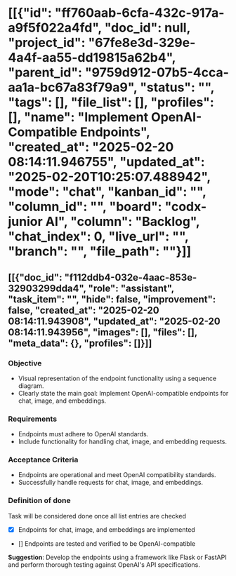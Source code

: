 # [[{"id": "ff760aab-6cfa-432c-917a-a9f5f022a4fd", "doc_id": null, "project_id": "67fe8e3d-329e-4a4f-aa55-dd19815a62b4", "parent_id": "9759d912-07b5-4cca-aa1a-bc67a83f79a9", "status": "", "tags": [], "file_list": [], "profiles": [], "name": "Implement OpenAI-Compatible Endpoints", "created_at": "2025-02-20 08:14:11.946755", "updated_at": "2025-02-20T10:25:07.488942", "mode": "chat", "kanban_id": "", "column_id": "", "board": "codx-junior AI", "column": "Backlog", "chat_index": 0, "live_url": "", "branch": "", "file_path": ""}]]
## [[{"doc_id": "f112ddb4-032e-4aac-853e-32903299dda4", "role": "assistant", "task_item": "", "hide": false, "improvement": false, "created_at": "2025-02-20 08:14:11.943908", "updated_at": "2025-02-20 08:14:11.943956", "images": [], "files": [], "meta_data": {}, "profiles": []}]]
### Objective
- Visual representation of the endpoint functionality using a sequence diagram.
- Clearly state the main goal: Implement OpenAI-compatible endpoints for chat, image, and embeddings.

### Requirements
- Endpoints must adhere to OpenAI standards.
- Include functionality for handling chat, image, and embedding requests.

### Acceptance Criteria
- Endpoints are operational and meet OpenAI compatibility standards.
- Successfully handle requests for chat, image, and embeddings.

### Definition of done
Task will be considered done once all list entries are checked
 * [X] Endpoints for chat, image, and embeddings are implemented
 * [] Endpoints are tested and verified to be OpenAI-compatible

**Suggestion**: Develop the endpoints using a framework like Flask or FastAPI and perform thorough testing against OpenAI's API specifications.